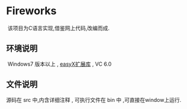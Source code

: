 # Fireworks
  该项目为C语言实现,借鉴网上代码,改编而成.
  

## 环境说明
  Windows7 版本以上 , [easyX扩展库](http://www.easyx.cn/) , VC 6.0

## 文件说明
  源码在 src 中,内含详细注释 , 可执行文件在 bin 中 ,可直接在window上运行.
